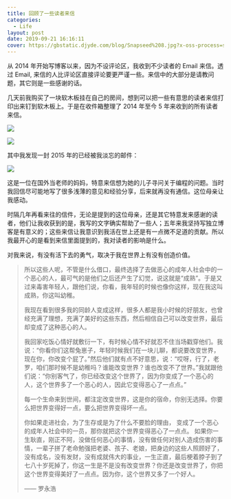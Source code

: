 ```yaml
---
title: 回顾了一些读者来信
categories:
  - Life
layout: post
date: 2019-09-21 16:16:11
cover: https://gbstatic.djyde.com/blog/Snapseed%208.jpg?x-oss-process=style/cover
---
```


从 2014 年开始写博客以来，因为不设评论区，我收到不少读者的 Email 来信。透过 Email, 来信的人比评论区直接评论要更严谨一些。来信中的大部分是请教问题，其它则是一些感谢的话。

几天前我购买了一块软木板挂在自己的房间，想到可以把一些有意思的读者来信打印出来钉到软木板上。于是在收件箱整理了 2014 年至今 5 年来收到的所有读者来信。

![](//gbstatic.djyde.com/blog/Snapseed%208.jpg?x-oss-process=style/80)

![](//gbstatic.djyde.com/blog/Desktop.png?x-oss-process=style/80)

其中我发现一封 2015 年的已经被我淡忘的邮件：

![](//gbstatic.djyde.com/blog/Desktop%20HD.png?x-oss-process=style/80)

这是一位在国外当老师的妈妈，特意来信想为她的儿子寻问关于编程的问题。当时我回信尽可能地写了很多浅薄的意见和经验分享，后来就再没有通信。这位母亲让我感动。

时隔几年再看来往的信件，无论是提到的这位母亲，还是其它特意发来感谢的读者，他们让我收获到的是，我写的文字确实帮助了一些人；五年来我坚持写独立博客是有意义的；这些来信让我意识到我活在世上还是有一点微不足道的贡献。所以我最开心的是看到来信里面提到的，我对读者的影响是什么。

对我来说，有没有活下去的勇气，取决于我在世界上有没有创造价值。

> 所以这些人呢，不管是什么借口，最终选择了去做恶心的成年人社会中的一个恶心的人，最可气的是他们之后还产生了幻觉，说这就是“成熟”。于是又过来毒害年轻人，跟他们说，你看，我年轻的时候也像你这样，现在我这叫成熟，你这叫幼稚。
> 
> 我现在看到很多我的同龄人变成这样，很多人都是我小时候的好朋友，也曾经充满了理想，充满了美好的这些东西，然后相信自己可以改变世界，最后却变成了这种恶心的人。 
> 
> 我回家吃饭心情好就敷衍一下，有时候心情不好就忍不住当场戳穿他们。我说：“你看你们这帮兔崽子，年轻时候我们在一块儿聊，都说要改变世界，现在你，你改变个屁了。”然后他们就有点不好意思，说：“哎呀，行了，老罗，咱们那时候不是幼稚吗？谁能改变世界？谁也改变不了世界。”我就跟他们说：“你别客气了，你已经改变这个世界了，因为你变成了一个恶心的人，这个世界多了一个恶心的人，因此它变得恶心了一点点。” 
> 
> 每一个生命来到世间，都注定改变世界，这是你的宿命，你别无选择。你要么把世界变得好一点，要么把世界变得坏一点。
> 
> 你如果走进社会，为了生存或是为了什么不要脸的理由， 变成了一个恶心的成年人社会中的一员，那你就把这个世界变得恶心了一点点。 如果你一生耿直，刚正不阿，没做任何恶心的事情，没有做任何对别人造成伤害的事情，一辈子拼了老命勉强把老婆、孩子、老娘，把身边的这些人照顾好了，没有成名，没有发财，没有成就伟大的事业，一生正直，最后梗着脖子到了七八十岁死掉了，你这一生是不是没有改变世界？你还是改变世界了，你把这个世界变得美好了一点点。因为你，这个世界又多了一个好人。
> 
> —— 罗永浩

